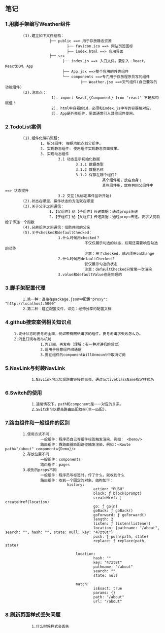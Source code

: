 ## 笔记

### 1.用脚手架编写Weather组件
			(1).建立如下文件结构：
						├── public ==> 用于存放静态资源
								├── favicon.ico ==> 网站页签图标
								├── index.html ==> 应用界面
						├── src
							  ├── index.js ==> 入口文件，要引入：React，ReactDOM，App
							  ├── App.jsx ==>整个应用的外壳组件
							  └── components ==>专门用于存放程序员写的组件
									  ├── Weather.jsx ==>天气组件(自己要写的功能组件)
			(2).注意点：
						 1). import React,{Component} from 'react' 不是解构赋值！
						 2). html中容器的id，必须和index.js中写的容器相对应。
						 3). App是外壳组件，里面通常引入其他组件使用。

### 2.TodoList案例
			(1).组件化编码流程:
					1. 拆分组件: 根据功能点划分组件。
					2. 实现静态组件: 使用组件实现静态页面效果。
					3. 实现动态组件
							3.1 动态显示初始化数据
									3.1.1 数据类型
									3.1.2 数据名称
									3.1.2 保存在哪个组件?
												某个组件用，放在自身；
												某些组件用，放在共同父组件中 ==> 状态提升
							3.2 交互(从绑定事件监听开始)
			(2).状态在哪里，操作状态的方法就在哪里
			(3).关于父子之间通信：
						1.【父组件】给【子组件】传递数据：通过props传递
						2.【子组件】给【父组件】传递数据：通过props传递，要求父提前给子传递一个函数
			(4).兄弟组件之间通信：借助共同的父亲
			(5).关于checked和defaultChecked：
							1.什么时候用checked？
										不仅仅展示勾选的状态，后期还需要响应勾选的动作
										注意：用了checked，就必须用onChange
							2.什么时候用defaultChecked？
										仅仅展示勾选的状态
										注意：defaultChecked只管第一次渲染
							3.value和defaultValue也是同理的

												

### 3.脚手架配置代理
			1.第一种：直接在package.json中配置"proxy": "http://localhost:5000"
			2.第二种：建立配置文件，详见：老师分享的配置文档

### 4.github搜索案例相关知识点
		1.设计状态时要考虑全面，例如带有网络请求的组件，要考虑请求失败怎么办。
		2.消息订阅与发布机制
					1.先订阅，再发布（理解：有一种对讲机的感觉）
					2.适用于任意组件间通信
					3.要在组件的componentWillUnmount中取消订阅		

### 5.NavLink与封装NavLink
				1.NavLink可以实现路由链接的高亮，通过activeClassName指定样式名

### 6.Switch的使用
				1.通常情况下，path和component是一一对应的关系。
				2.Switch可以提高路由匹配效率(单一匹配)。

### 7.路由组件和一般组件的区别
			1.使用方式不同：
					一般组件：程序员自己写组件标签触发渲染，例如： <Demo/>
					路由组件：靠路由器匹配路径触发渲染，例如：<Route path="/about" component={Demo}/>
			2.存放位置不同
					一般组件：components
					路由组件：pages
			3.收到的props不同
					一般组件：程序员写标签时，传了什么，就收到什么
					路由组件：收到一个固定的对象，结构如下：
								history:
											action: "PUSH"
											block: ƒ block(prompt)
											createHref: ƒ createHref(location)
											go: ƒ go(n)
											goBack: ƒ goBack()
											goForward: ƒ goForward()
											length: 2
											listen: ƒ listen(listener)
											location: {pathname: "/about", search: "", hash: "", state: null, key: "47zt8t"}
											push: ƒ push(path, state)
											replace: ƒ replace(path, state)

									location:
											hash: ""
											key: "47zt8t"
											pathname: "/about"
											search: ""
											state: null

									match:
											isExact: true
											params: {}
											path: "/about"
											url: "/about"

### 8.刷新页面样式丢失问题
				1.什么时候样式会丢失

